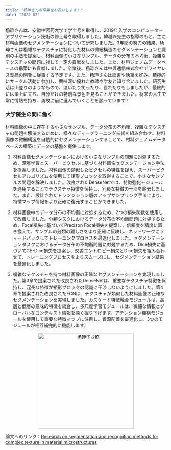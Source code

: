 ```yaml
---
title: "杨珅さんの卒業をお祝いします！"
date: "2022-07"
---
```


杨珅さんは、安徽中医药大学で学士号を取得し、2019年入学のコンピューターアプリケーション技術の修士号を取得しました。韓越兴先生の指導のもと、主に材料画像のセグメンテーションについて研究しました。3年間の努力の結果、杨珅さんは複雑なテクスチャに特化した材料の微細構造のセグメンテーションと識別の手法を提案し、材料画像の小さなサンプル、データの分布の不均衡、複雑なテクスチャの問題に対して一定の貢献をしました。また、材料ジェノムデータベースの構築にも貢献しました。卒業後、杨珅さんは中興通信株式会社でワイヤレス製品の開発に従事する予定です。また、杨珅さんは読書や執筆を好み、積極的にサークル活動に参加し、興味深い優れた教師や学友と知り合いました。研究生活は山登りのようなもので、泣いたり笑ったり、疲れたりもしましたが、最終的には頂上に立ち、自分だけの特別な景色を見ることができました。将来の人生で常に情熱を持ち、勇敢に前に進んでいくことを願っています！

### 大学院生の間に働く

材料画像の中に存在する小さなサンプル、データ分布の不均衡、複雑なテクスチャの問題を解決するために、様々なディープラーニング技術を組み合わせ、材料画像の微細構造を自動的にセグメンテーションすることで、材料ジェノムデータベースの構築にデータの基盤を提供します。

1. 材料画像セグメンテーションにおける小さなサンプルの問題に対処するため、深層学習とスーパーピクセルに基づく材料画像セグメンテーション手法を提案しました。材料画像の類似したピクセルの特性を捉え、スーパーピクセルアルゴリズムを使用して矩形ブロックを取得することで、小さなサンプルの問題を解決しました。改良されたDenseNetでは、特徴強化モジュールを適用することでテクスチャ特徴を保持し、冗長な特徴の干渉を除去しました。また、設計されたトランジション層のアップサンプリング手法により、特徴マップ情報をより正確に復元することができました。

2. 材料画像中のデータ分布の不均衡に対処するため、2つの損失関数を使用して改善しました。分類タスクにおけるデータ分布の不均衡問題に対処するため、Focal損失に基づいてPrecison Focal損失を提案し、信頼度を精度に置き換えて、サンプルの分類の難しさをより正確に反映し、ネットワークにフィードバックしてトレーニングプロセスを最適化しました。セグメンテーションタスクにおけるデータ分布の不均衡問題に対処するため、Dice損失に基づいてCE-Dice損失を提案し、交差エントロピー損失とDice損失を組み合わせて、トレーニングプロセスをよりスムーズにし、セグメンテーション結果を最適化しました。

3. 複雑なテクスチャを持つ材料画像の正確なセグメンテーションを実現しました。第3章で提案された改良されたDenseNetは、重要なテクスチャ特徴を保持し、冗長な特徴が矩形ブロックの認識に干渉しないようにしました。第4章で提案された改良されたFCNは、テクスチャが類似した材料画像の正確なセグメンテーションを実現しました。カスケード特徴融合モジュールは、高層と低層の意味的特徴を統合し、多尺度学習モジュールは、微細な情報とグローバルなコンテキスト情報を深く掘り下げます。アテンション機構モジュールを使用して重要な特徴マップに注目し、資源配置を最適化し、3つのモジュールが相互補完的に機能します。

<p align="center">
  <img src="/images/indexPic/2022/graduated/yangshen_re.png" alt="杨珅毕业照" style="width:300px;" />
</p>

論文へのリンク：[Research on segmentation and recognition methods for complex texture in material microstructures](/paper/2022/yangshen_paper.pdf)